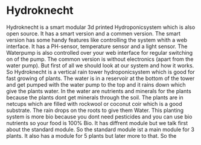 # Hydroknecht

Hydroknecht is a smart modular 3d printed Hydroponicsystem which is also open source. It has a smart version and a commen version. The smart version has some handy features like controlling the system whith a web interface. It has a PH-sensor, temperature sensor and a light sensor. The Waterpump is also controlled over your web interface for regular switching on of the pump. The common version is without electronics (apart from the water pump). But first of all we should look at our system and how it works. So Hydroknecht is a vertical rain tower hydroponicsystem which is good for fast growing of plants. The water is in a reservoir at the bottom of the tower and get pumped with the water pump to the top and it rains down which give the plants water. In the water are nutrients and minerals for the plants because the plants dont get minerals through the soil. The plants are in netcups which are filled with rockwool or coconut coir which is a good substrate. The rain drops on the roots to give them Water. This planting system is more bio because you dont need pesticides and you can use bio nutrients so your food is 100% Bio. It has diffrent module but we talk first about the standard module.
 So the standard module ist a main module for 3 plants. It also has a module for 5 plants but later more to that. So the 

